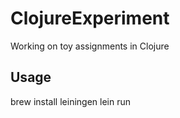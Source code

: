 ClojureExperiment
=================

Working on toy assignments in Clojure

Usage 
---
brew install leiningen
lein run
